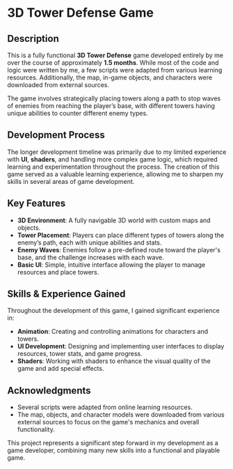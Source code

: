 # 3D Tower Defense Game

## Description
This is a fully functional **3D Tower Defense** game developed entirely by me over the course of approximately **1.5 months**. While most of the code and logic were written by me, a few scripts were adapted from various learning resources. Additionally, the map, in-game objects, and characters were downloaded from external sources.

The game involves strategically placing towers along a path to stop waves of enemies from reaching the player’s base, with different towers having unique abilities to counter different enemy types.

## Development Process
The longer development timeline was primarily due to my limited experience with **UI**, **shaders**, and handling more complex game logic, which required learning and experimentation throughout the process. The creation of this game served as a valuable learning experience, allowing me to sharpen my skills in several areas of game development.

## Key Features
- **3D Environment**: A fully navigable 3D world with custom maps and objects.
- **Tower Placement**: Players can place different types of towers along the enemy’s path, each with unique abilities and stats.
- **Enemy Waves**: Enemies follow a pre-defined route toward the player's base, and the challenge increases with each wave.
- **Basic UI**: Simple, intuitive interface allowing the player to manage resources and place towers.

## Skills & Experience Gained
Throughout the development of this game, I gained significant experience in:
- **Animation**: Creating and controlling animations for characters and towers.
- **UI Development**: Designing and implementing user interfaces to display resources, tower stats, and game progress.
- **Shaders**: Working with shaders to enhance the visual quality of the game and add special effects.

## Acknowledgments
- Several scripts were adapted from online learning resources.
- The map, objects, and character models were downloaded from various external sources to focus on the game's mechanics and overall functionality.

This project represents a significant step forward in my development as a game developer, combining many new skills into a functional and playable game.
